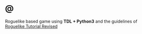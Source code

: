 # @

Roguelike based game using **TDL + Python3** and the guidelines of [Roguelike Tutorial Revised](http://rogueliketutorials.com/about/)